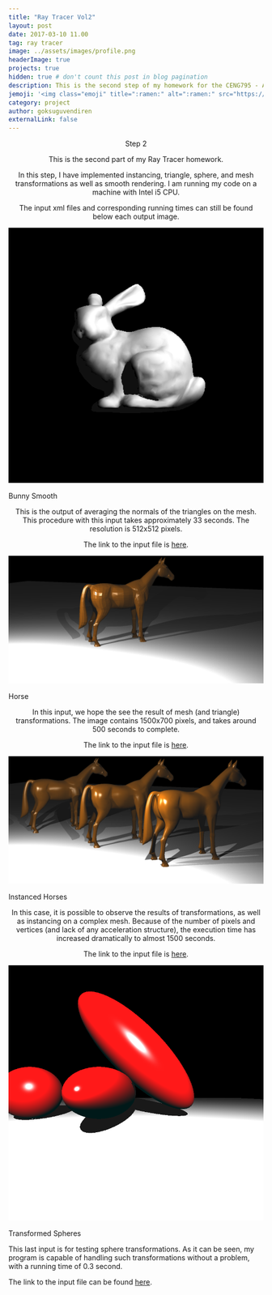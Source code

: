 ```yaml
---
title: "Ray Tracer Vol2"
layout: post
date: 2017-03-10 11.00
tag: ray tracer
image: ../assets/images/profile.png
headerImage: true
projects: true
hidden: true # don't count this post in blog pagination
description: This is the second step of my homework for the CENG795 - Advanced Ray Tracing course.
jemoji: '<img class="emoji" title=":ramen:" alt=":ramen:" src="https://assets.github.com/images/icons/emoji/unicode/1f320.png" height="20" width="20" align="absmiddle">'
category: project
author: goksuguvendiren
externalLink: false
---
```

<center> Step 2 </center>
<center>
<p>
This is the second part of my Ray Tracer homework.
</p>

<p>
In this step, I have implemented instancing, triangle, sphere, and mesh transformations as well as
 smooth rendering. I am running my code on a machine with Intel i5 CPU.
</p>

<p>
The input xml files and corresponding running times can still be found below each output image.
</p>

</center>


<p align="center">
  <img src="../assets/images/bunny_smooth.png" alt="Bunny Smooth"/>
  <figcaption>Bunny Smooth</figcaption>
</p>
<center>

<p>
This is the output of averaging the normals of the triangles on the mesh. This procedure with this input 
takes approximately 33 seconds. The resolution is 512x512 pixels.
 
The link to the input file is 
<a href="https://github.com/goksuguvendiren/AdvancedRayTracing/blob/master/hw2_inputs/bunny_smooth.xml">here</a>.
</p>
</center>

<p align="center">
  <img src="../assets/images/horse.png" alt="Horse"/>
  <figcaption>Horse</figcaption>
</p>

<center>
<p>
In this input, we hope the see the result of mesh (and triangle) transformations. The image contains 1500x700
pixels, and takes around 500 seconds to complete.
 
The link to the input file is 
<a href="https://github.com/goksuguvendiren/AdvancedRayTracing/blob/master/hw2_inputs/horse.xml">here</a>.
</p>
</center>

<p align="center">
  <img src="../assets/images/horse_instanced_highres.png" alt="Instanced Horses"/>
  <figcaption>Instanced Horses</figcaption>
</p>

<center>
<p>
In this case, it is possible to observe the results of transformations, as well as instancing on a complex
mesh. Because of the number of pixels and vertices (and lack of any acceleration structure), the execution 
time has increased dramatically to almost 1500 seconds.

The link to the input file is 
<a href="https://github.com/goksuguvendiren/AdvancedRayTracing/blob/master/hw2_inputs/horse_instanced.xml">here</a>.
</p>

</center>

<p align="center">
  <img src="../assets/images/spheres_transform.png" alt="Transformed Spheres"/>
  <figcaption>Transformed Spheres</figcaption>
</p>
<p>
This last input is for testing sphere transformations. As it can be seen, my program is capable of handling 
such transformations without a problem, with a running time of 0.3 second. 

The link to the input file can be found 
<a href="https://github.com/goksuguvendiren/AdvancedRayTracing/blob/master/hw2_inputs/spheres_transform.xml">here</a>.
</p>

<center>
<p>
</p>

</center>
